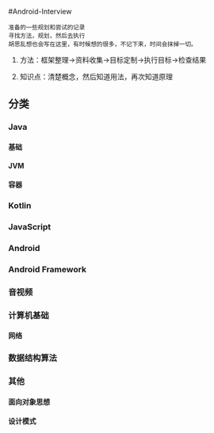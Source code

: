 #Android-Interview

	准备的一些规划和尝试的记录
	寻找方法，规划，然后去执行
	胡思乱想也会写在这里，有时候想的很多，不记下来，时间会抹掉一切。


1. 方法：框架整理->资料收集->目标定制->执行目标->检查结果

2. 知识点：清楚概念，然后知道用法，再次知道原理

## 分类
### Java
#### 基础
#### JVM
#### 容器
### Kotlin
### JavaScript
### Android
### Android Framework
### 音视频
### 计算机基础
#### 网络
### 数据结构算法
### 其他
#### 面向对象思想
#### 设计模式

